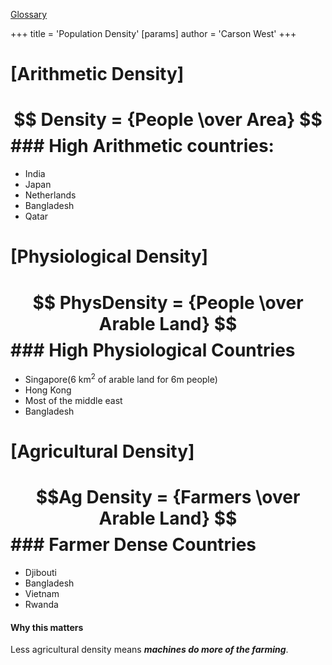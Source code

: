  [Glossary](./../glossary/)

+++
 title = 'Population Density'
[params]
	author = 'Carson West'
+++
# [Arithmetic Density]
# $$ Density = {People \over Area} $$ ### High Arithmetic countries:
- India
- Japan
- Netherlands
- Bangladesh
- Qatar


# [Physiological Density]
# $$ PhysDensity = {People \over Arable Land} $$ ### High Physiological Countries
- Singapore(6 km$^2$ of arable land for 6m people)
- Hong Kong
- Most of the middle east
- Bangladesh
# [Agricultural Density]
# $$Ag Density = {Farmers \over Arable Land} $$ ### Farmer Dense Countries
- Djibouti
- Bangladesh
- Vietnam
- Rwanda
#### Why this matters
Less agricultural density means **___machines do more of the farming___**.